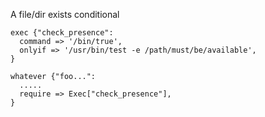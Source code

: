 A file/dir exists conditional

```puppet
exec {"check_presence":
  command => '/bin/true',
  onlyif => '/usr/bin/test -e /path/must/be/available',
}

whatever {"foo...":
  .....
  require => Exec["check_presence"],
}
```